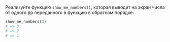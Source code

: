 
Реализуйте функцию `show_me_numbers()`, которая выводит на экран числа от одного до переданного в функцию в обратном порядке:

```ruby
show_me_numbers(3)
# => 3
# => 2
# => 1
```
